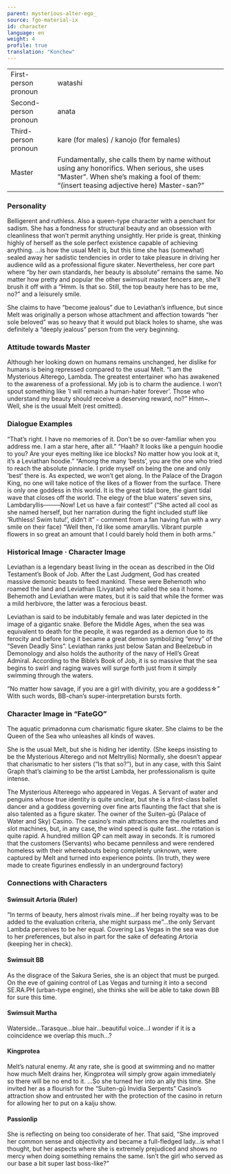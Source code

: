 ```yaml
---
parent: mysterious-alter-ego_
source: fgo-material-ix
id: character
language: en
weight: 4
profile: true
translation: "Konchew"
---
```


<table>
  <tr><td>First-person pronoun</td><td>watashi</td></tr>
  <tr><td>Second-person pronoun</td><td>anata</td></tr>
  <tr><td>Third-person pronoun</td><td>kare (for males) / kanojo (for females)</td></tr>
  <tr><td>Master</td><td>Fundamentally, she calls them by name without using any honorifics. When serious, she uses “Master”. When she’s making a fool of them: “(insert teasing adjective here) Master-san?”</td></tr>
</table>

### Personality

Belligerent and ruthless. Also a queen-type character with a penchant for sadism.
She has a fondness for structural beauty and an obsession with cleanliness that won’t permit anything unsightly.
Her pride is great, thinking highly of herself as the sole perfect existence capable of achieving anything.
…is how the usual Melt is, but this time she has (somewhat) sealed away her sadistic tendencies in order to take pleasure in driving her audience wild as a professional figure skater.
Nevertheless, her core part where “by her own standards, her beauty is absolute” remains the same.
No matter how pretty and popular the other swimsuit master fencers are, she’ll brush it off with a “Hmm. Is that so. Still, the top beauty here has to be me, no?” and a leisurely smile.

She claims to have “become jealous” due to Leviathan’s influence, but since Melt was originally a person whose attachment and affection towards “her sole beloved” was so heavy that it would put black holes to shame, she was definitely a “deeply jealous” person from the very beginning.

### Attitude towards Master

Although her looking down on humans remains unchanged, her dislike for humans is being repressed compared to the usual Melt.
“I am the Mysterious Alterego, Lambda. The greatest entertainer who has awakened to the awareness of a professional.
My job is to charm the audience. I won’t spout something like ’I will remain a human-hater forever’.
Those who understand my beauty should receive a deserving reward, no?”
Hmm~. Well, she is the usual Melt (rest omitted).

### Dialogue Examples

“That’s right. I have no memories of it. Don’t be so over-familiar when you address me. I am a star here, after all.”
“Haah? It looks like a penguin hoodie to you? Are your eyes melting like ice blocks? No matter how you look at it, it’s a Leviathan hoodie.”
“Among the many ’bests’, you are the one who tried to reach the absolute pinnacle.
I pride myself on being the one and only ’best’ there is.
As expected, we won’t get along.
In the Palace of the Dragon King, no one will take notice of the likes of a flower from the surface.
There is only one goddess in this world.
It is the great tidal bore, the giant tidal wave that closes off the world.
The elegy of the blue waters’ seven sins, Lambdaryllis────Now! Let us have a fair contest!”
(“She acted all cool as she named herself, but her narration during the fight included stuff like ‘Ruthless! Swim tutu!’, didn’t it” - comment from a fan having fun with a wry smile on their face)
“Well then, I’d like some amaryllis. Vibrant purple flowers in so great an amount that I could barely hold them in both arms.”

### Historical Image · Character Image

Leviathan is a legendary beast living in the ocean as described in the Old Testament’s Book of Job.
After the Last Judgment, God has created massive demonic beasts to feed mankind.
These were Behemoth who roamed the land and Leviathan (Livyatan) who called the sea it home.
Behemoth and Leviathan were mates, but it is said that while the former was a mild herbivore, the latter was a ferocious beast.

Leviathan is said to be indubitably female and was later depicted in the image of a gigantic snake.
Before the Middle Ages, when the sea was equivalent to death for the people, it was regarded as a demon due to its ferocity and before long it became a great demon symbolizing “envy” of the “Seven Deadly Sins”.
Leviathan ranks just below Satan and Beelzebub in Demonology and also holds the authority of the navy of Hell’s Great Admiral.
According to the Bible’s Book of Job, it is so massive that the sea begins to swirl and raging waves will surge forth just from it simply swimming through the waters.

“No matter how savage, if you are a girl with divinity, you are a goddess☆”
With such words, BB-chan’s super-interpretation bursts forth.

### Character Image in “FateGO”

The aquatic primadonna cum charismatic figure skater.
She claims to be the Queen of the Sea who unleashes all kinds of waves.

She is the usual Melt, but she is hiding her identity.
(She keeps insisting to be the Mysterious Alterego and not Meltryllis)
Normally, she doesn’t appear that charismatic to her sisters (“Is that so?”), but in any case, with this Saint Graph that’s claiming to be the artist Lambda, her professionalism is quite intense.

The Mysterious Altereego who appeared in Vegas.
A Servant of water and penguins whose true identity is quite unclear, but she is a first-class ballet dancer and a goddess governing over fine arts flaunting the fact that she is also talented as a figure skater.
The owner of the Suiten-gū (Palace of Water and Sky) Casino.
The casino’s main attractions are the roulettes and slot machines, but, in any case, the wind speed is quite fast…the rotation is quite rapid.
A hundred million QP can melt away in seconds.
It is rumored that the customers (Servants) who became penniless and were rendered homeless with their whereabouts being completely unknown, were captured by Melt and turned into experience points.
(In truth, they were made to create figurines endlessly in an underground factory)

### Connections with Characters

#### Swimsuit Artoria (Ruler)

“In terms of beauty, hers almost rivals mine…if her being royalty was to be added to the evaluation criteria, she might surpass me”…the only Servant Lambda perceives to be her equal. Covering Las Vegas in the sea was due to her preferences, but also in part for the sake of defeating Artoria (keeping her in check).
 
#### Swimsuit BB

As the disgrace of the Sakura Series, she is an object that must be purged.
On the eve of gaining control of Las Vegas and turning it into a second SE.RA.PH (urban-type engine), she thinks she will be able to take down BB for sure this time.
 
#### Swimsuit Martha

Waterside…Tarasque…blue hair…beautiful voice…I wonder if it is a coincidence we overlap this much…?
 
#### Kingprotea

Melt’s natural enemy.
At any rate, she is good at swimming and no matter how much Melt drains her, Kingprotea will simply grow again immediately so there will be no end to it.
…So she turned her into an ally this time.
She invited her as a flourish for the “Suiten-gū Invidia Serpents” Casino’s attraction show and entrusted her with the protection of the casino in return for allowing her to put on a kaiju show.
 
#### Passionlip

She is reflecting on being too considerate of her.
That said, “She improved her common sense and objectivity and became a full-fledged lady…is what I thought, but her aspects where she is extremely prejudiced and shows no mercy when doing something remains the same. Isn’t the girl who served as our base a bit super last boss-like?”
